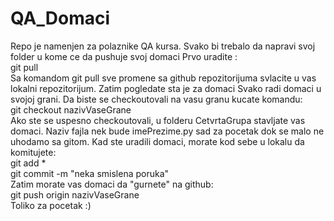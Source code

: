 # QA_Domaci
Repo je namenjen za polaznike QA kursa.
Svako bi trebalo da napravi svoj folder u kome ce da pushuje svoj domaci
Prvo uradite :<br/>
git pull
<br/>
Sa komandom git pull sve promene sa github repozitorijuma svlacite u vas lokalni repozitorijum.
Zatim pogledate sta je za domaci
Svako radi domaci u svojoj grani. Da biste se checkoutovali na vasu granu kucate komandu:<br/>
git checkout nazivVaseGrane
<br/>
Ako ste se uspesno checkoutovali, u folderu CetvrtaGrupa stavljate vas domaci. Naziv fajla 
nek bude imePrezime.py sad za pocetak dok se malo ne uhodamo sa gitom.
Kad ste uradili domaci, morate kod sebe u lokalu da komitujete:<br/>
git add *<br/>
git commit -m "neka smislena poruka"<br/>
Zatim morate vas domaci da "gurnete" na github:<br/>
git push origin nazivVaseGrane
<br/>
Toliko za pocetak :)
